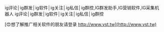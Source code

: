 ig评论│ig群发│ig软件│ig关注│ig私信│ig群控,IG群发助手,IG营销软件,IG采集机器人
ig评论│ig群发│ig软件│ig关注│ig私信│ig群控

[😍想了解推广相关软件的朋友请登录 http://www.vst.tw](http://www.vst.tw)



